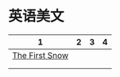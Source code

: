 # 英语美文

| 1                                   | 2    | 3    | 4    |
| ----------------------------------- | ---- | ---- | ---- |
| [The First Snow](the-first-snow.md) |      |      |      |
|                                     |      |      |      |
|                                     |      |      |      |